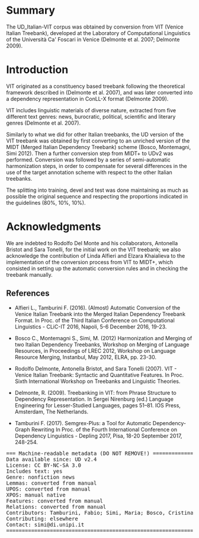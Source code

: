 # Summary

The UD_Italian-VIT corpus was obtained by conversion from VIT (Venice Italian Treebank), developed at the Laboratory of Computational Linguistics of the Università Ca' Foscari in Venice (Delmonte et al. 2007; Delmonte 2009).

# Introduction

VIT originated as a constituency based treebank following the theoretical framework described in (Delmonte et al. 2007), and was later converted into a dependency representation in ConLL-X format (Delmonte 2009).

VIT includes linguistic materials of diverse nature, extracted from five different text genres: news, burocratic, political, scientific and literary genres (Delmonte et al. 2007).

Similarly to what we did for other Italian treebanks, the UD version of the VIT treebank was obtained by first converting to an unriched version of the MIDT (Merged Italian Dependency Treebank) scheme (Bosco, Montemagni, Simi 2012). Then a further conversion step from MIDT+ to UDv2 was performed. Conversion was followed by a series of semi-automatic harmonization steps, in order to compensate for several differences in the use of the target annotation scheme with respect to the other Italian treebanks.

The splitting into training, devel and test was done maintaining as much as possible the original sequence and respecting the proportions indicated in the guidelines (80%, 10%, 10%).

# Acknowledgments

We are indebted to Rodolfo Del Monte and his collaborators, Antonella Bristot and Sara Tonelli, for the initial work on the VIT treebank; we also acknowledge the contribution of Linda Alfieri and Elzara Khaialieva to the implementation of the conversion process from VIT to MIDT+, which consisted in setting up the automatic conversion rules and in checking the treebank manually.

## References

 * Alfieri L., Tamburini F. (2016). (Almost) Automatic Conversion of the 
 Venice Italian Treebank into the Merged Italian Dependency Treebank 
 Format. In Proc. of the Third Italian Conference on Computational 
 Linguistics - CLiC-IT 2016, Napoli, 5-6 December 2016, 19-23.
 
* Bosco C., Montemagni S., Simi, M. (2012) Harmonization and Merging of two Italian Dependency Treebanks, Workshop on Merging of Language Resources, in Proceedings of LREC 2012, Workshop on Language Resource Merging, Instanbul, May 2012, ELRA, pp. 23-30.
 
* Rodolfo Delmonte, Antonella Bristot, and Sara Tonelli (2007). VIT - 
 Venice Italian Treebank: Syntactic and Quantitative Features. In Proc. 
 Sixth International Workshop on Treebanks and Linguistic Theories.
 
* Delmonte, R. (2009). Treebanking in VIT: from Phrase Structure to 
 Dependency Representation. In Sergei Nirenburg (ed.) Language 
 Engineering for Lesser-Studied Languages, pages 51–81. IOS Press, 
 Amsterdam, The Netherlands.
 
* Tamburini F. (2017). Semgrex-Plus: a Tool for Automatic 
 Dependency-Graph Rewriting In Proc. of the Fourth International 
 Conference on Dependency Linguistics - Depling 2017, Pisa, 18-20 
 September 2017, 248-254.

<pre>
=== Machine-readable metadata (DO NOT REMOVE!) ================================
Data available since: UD v2.4
License: CC BY-NC-SA 3.0
Includes text: yes
Genre: nonfiction news
Lemmas: converted from manual
UPOS: converted from manual
XPOS: manual native
Features: converted from manual
Relations: converted from manual
Contributors: Tamburini, Fabio; Simi, Maria; Bosco, Cristina
Contributing: elsewhere
Contact: simi@di.unipi.it
===============================================================================
</pre>
